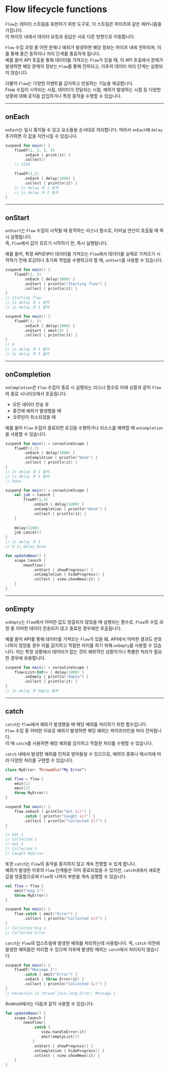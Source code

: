 # Flow lifecycle functions

`Flow`는 데이터 스트림을 표현하기 위한 도구로, 이 스트림은 파이프와 같은 메커니즘을 가집니다.  
이 파이프 내에서 데이터 요청과 응답은 서로 다른 방향으로 이동합니다.

`Flow` 수집 과정 중 어떤 문제나 예외가 발생하면 해당 정보는 파이프 내에 전파되며, 이를 통해 중간 동작이나 처리 단계를 종료하게 됩니다.  
예를 들어 API 호출을 통해 데이터를 가져오는 `Flow`가 있을 때, 이 API 호출에서 문제가 발생하면 해당 문제의 정보는 `Flow`를 통해 전파되고, 이후의 데이터 처리 단계는 실행되지 않습니다.

더불어 `Flow`는 다양한 이벤트를 감지하고 반응하는 기능을 제공합니다.  
Flow 수집이 시작되는 시점, 데이터가 전달되는 시점, 예외가 발생하는 시점 등 다양한 상황에 대해 로직을 삽입하거나 특정 동작을 수행할 수 있습니다.

---

## onEach

`onEach`는 일시 중지될 수 있고 요소들을 순서대로 처리합니다. 따라서 `onEach`에 `delay` 추가하면 각 값을 지연시킬 수 있습니다.

```kotlin
suspend fun main() {
    flowOf(1, 2, 3, 4)
        .onEach { print(it) }
        .collect() 
    // 1234
    
    flowOf(1,2)
        .onEach { delay(1000) }
        .collect { println(it) }
    // 1s delay 후 1 출력
    // 1s delay 후 2 출력
}
```

---

## onStart

`onStart`는 `Flow` 수집이 시작될 때 동작하는 리스너 함수로, 터미널 연산이 호출될 때 즉시 실행됩니다.  
즉, `Flow`에서 값이 흐르기 시작하기 전, 즉시 실행됩니다.

예를 들어, 특정 API로부터 데이터를 가져오는 `Flow`에서 데이터를 실제로 가져오기 시작하기 전에 로깅이나 초기화 작업을 수행하고자 할 때, `onStart`를 사용할 수 있습니다.

```kotlin
suspend fun main() {
    flowOf(1, 3)
        .onEach { delay(1000) }
        .onStart { println("Starting flow") }
        .collect { println(it) }
}
// Starting flow
// 1s delay 후 1 출력
// 1s delay 후 3 출력

suspend fun main() {
    flowOf(1, 3)
        .onEach { delay(1000) }
        .onStart { emit(0) }
        .collect { println(it) }
}
// 0
// 1s delay 후 1 출력
// 1s delay 후 3 출력
```

---

## onCompletion

`onCompletion`은 `Flow` 수집이 종료 시 실행되는 리스너 함수로 아래 상황과 같이 `Flow`의 종료 시나리오에서 호출됩니다.

- 모든 데이터 전송 후
- 중간에 예외가 발생했을 때
- 코루틴이 취소되었을 때 

예를 들어 `Flow` 수집이 종료되면 로깅을 수행하거나 리소스를 해제할 때 `onCompletion`을 사용할 수 있습니다.

```kotlin
suspend fun main() = coroutineScope {
    flowOf(1,3)
        .onEach { delay(1000) }
        .onCompletion { println("Done") }
        .collect { println(it) }
}
// 1s delay 후 1 출력
// 1s delay 후 3 출력
// Done

suspend fun main() = coroutineScope {
    val job = launch {
        flowOf(1,3)
            .onEach { delay(1000) }
            .onCompletion { println("Done") }
            .collect { println(it) }
    }
    
    delay(1100)
    job.cancel()
}
// 1s delay 후 1 
// 0.1s delay Done

fun updateNews() {
    scope.launch {
        newsFlow()
            .onStart { showProgress() }
            .onCompletion { hideProgress() }
            .collect { view.showNews(it) }
    }
}
```

---

## onEmpty

`onEmpty`는 `Flow`에서 어떠한 값도 방출되지 않았을 때 실행되는 함수로, `Flow`의 수집 과정 중 어떠한 데이터 전송되지 않고 종료된 경우에만 호출됩니다.

예를 들어 API를 통해 데이터를 가져오는 `Flow`가 있을 떄, API에서 어떠한 결과도 반호나하지 않았을 경우 이를 감지하고 적절한 처리를 하기 위해 `onEmpty`를 사용할 수 있습니다. 
이는 특정 상황에서 데이터가 없는 것이 예외적인 상황이거나 특별한 처리가 필요한 경우에 유용합니다.

```kotlin
suspend fun main() = coroutineScope {
    flow<List<Int>> { delay(1000) }
        .onEmpty { println("Empty") }
        .collect { println(it) }
}
// 1s delay 후 Empty 출력
```

----

## catch

`catch`는 `Flow`에서 예외가 발생했을 때 해당 예외를 처리하기 위한 함수입니다.  
`Flow` 수집 중 어떠한 이유로 예외가 발생하면 해당 예외는 파이프라인을 따라 전파됩니다.  
이 때 `catch`를 사용하면 해당 예외를 감지하고 적절한 처리를 수행할 수 있습니다.

`catch` 내에서 발생한 예외를 인자로 받아들일 수 있으므로, 예외의 종류나 메시지에 따라 다양한 처리를 구현할 수 있습니다.

```kotlin
class MyError: Throwable("My Error")

val flow = flow {
    emit(1)
    emit(2)
    throw MyError()
}

suspend fun main() {
    flow.onEach { println("Got $it") }
        .catch { println("Caught $it") }
        .collect { println("Collected $it") }
}

// Got 1
// Collected 1
// Got 2
// Collected 2
// Caught MyError
```

또한 `catch`는 `Flow`의 동작을 중지하지 않고 계속 진행할 수 있게 합니다.  
예외가 발생한 이후의 `Flow` 단계들은 이미 종료되었을 수 있지만, `catch`내에서 새로운 값을 방출함으로써 `Flow`의 나머지 부분을 계속 실행할 수 있습니다.

```kotlin
val flow = flow {
    emit("msg 1")
    throw MyError()
}

suspend fun main() {
    flow.catch { emit("Error") }
        .collect { println("Collected $it") }
}
// Collected msg 1
// Collected Error
```

`catch`는 `Flow`의 업스트림에 발생한 예외를 처리하는데 사용됩니다.
즉, `catch` 이전에 발생한 예외들만 처리할 수 있으며 이후에 발생된 예외는 `catch`에서 처리되지 않습니다.

```kotlin
suspend fun main() {
    flowOf("Message 1")
        .catch { emit("Error") }
        .onEach { throw Error(it) }
        .collect { println("Collected $it") }
}
// Exception in thread java.lang.Error: Message 1
```

Android에서는 다음과 같이 사용할 수 있습니다.

```kotlin
fun updateNews() {
    scope.launch {
        newsFlow()
            .catch { 
                view.handleError(it)
                emit(emptyList())
            }
            .onStart { showProgress() }
            .onCompletion { hideProgress() }
            .collect { view.showNews(it) }
    }
}
```
